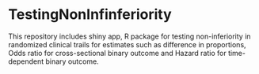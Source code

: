 # TestingNonInfinferiority
This repository includes shiny app, R package for testing non-inferiority in randomized clinical trails for estimates such as difference in proportions, Odds ratio for cross-sectional binary outcome and Hazard ratio for time-dependent binary outcome.
